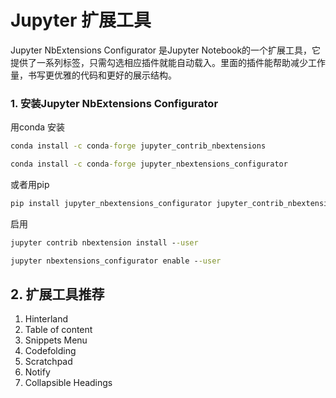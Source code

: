 # Jupyter 扩展工具

Jupyter NbExtensions Configurator 是Jupyter Notebook的一个扩展工具，它提供了一系列标签，只需勾选相应插件就能自动载入。里面的插件能帮助减少工作量，书写更优雅的代码和更好的展示结构。

### 1. 安装Jupyter NbExtensions Configurator

用conda 安装

```cmd
conda install -c conda-forge jupyter_contrib_nbextensions

conda install -c conda-forge jupyter_nbextensions_configurator
```

或者用pip

```cmd
pip install jupyter_nbextensions_configurator jupyter_contrib_nbextensions
```

启用

```cmd
jupyter contrib nbextension install --user

jupyter nbextensions_configurator enable --user
```

## 2. 扩展工具推荐

1. Hinterland
2. Table of content
3. Snippets Menu
4. Codefolding
5. Scratchpad
6. Notify
7. Collapsible Headings

